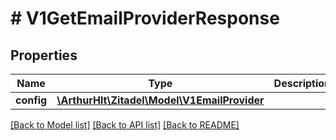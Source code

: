 # # V1GetEmailProviderResponse

## Properties

Name | Type | Description | Notes
------------ | ------------- | ------------- | -------------
**config** | [**\ArthurHlt\Zitadel\Model\V1EmailProvider**](V1EmailProvider.md) |  | [optional]

[[Back to Model list]](../../README.md#models) [[Back to API list]](../../README.md#endpoints) [[Back to README]](../../README.md)
